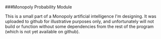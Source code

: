 ###Monopoly Probability Module

This is a small part of a Monopoly artificial intelligence I'm designing. It was uploaded to github for illustrative purposes only, and unfortunately will not build or function without some dependencies from the rest of the program (which is not yet available on github).
